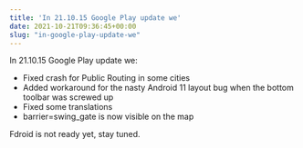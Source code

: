 ```yaml
---
title: 'In 21.10.15 Google Play update we'
date: 2021-10-21T09:36:45+00:00
slug: "in-google-play-update-we"
---
```


In 21.10.15 Google Play update we:  
* Fixed crash for Public Routing in some cities  
* Added workaround for the nasty Android 11 layout bug when the bottom toolbar was screwed up  
* Fixed some translations  
* barrier=swing\_gate is now visible on the map  
  
Fdroid is not ready yet, stay tuned.
